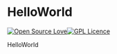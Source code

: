 # HelloWorld

[![Open Source Love](https://cdn.jsdelivr.net/gh/MHuiG/imgbed/github/open-source.svg)](https://github.com/ellerbrock/open-source-badges/)[![GPL Licence](https://cdn.jsdelivr.net/gh/MHuiG/imgbed/github/gpl.svg)](https://opensource.org/licenses/GPL-3.0/)

HelloWorld
